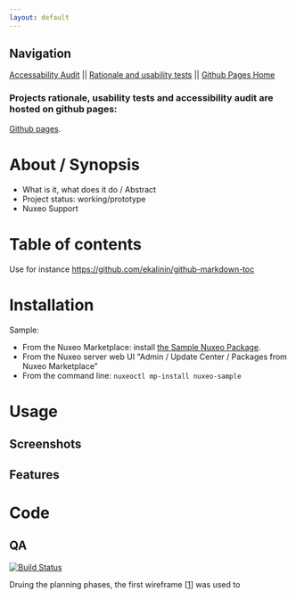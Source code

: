 ```yaml
---
layout: default
---
```


## Navigation 
[Accessability Audit](https://hluce1.github.io/week4/audit/) || [Rationale and usability tests](https://hluce1.github.io/week4/rationale/) || [Github Pages Home](https://hluce1.github.io/week4/)

### Projects rationale, usability tests and accessibility audit are hosted on github pages:
[Github pages](https://hluce1.github.io/Front-end-Website-Project/).

# About / Synopsis

* What is it, what does it do / Abstract
* Project status: working/prototype
* Nuxeo Support

# Table of contents

Use for instance https://github.com/ekalinin/github-markdown-toc

# Installation

Sample:
- From the Nuxeo Marketplace: install [the Sample Nuxeo Package](https://connect.nuxeo.com/nuxeo/site/marketplace/package/nuxeo-sample).
- From the Nuxeo server web UI "Admin / Update Center / Packages from Nuxeo Marketplace"
- From the command line: `nuxeoctl mp-install nuxeo-sample`

# Usage
## Screenshots
## Features

# Code
## QA

[![Build Status](https://qa.nuxeo.org/jenkins/buildStatus/icon?job=addons_nuxeo-sample-project-master)](https://qa.nuxeo.org/jenkins/job/addons_nuxeo-sample-project-master/)


Druing the planning phases, the first wireframe [[1](https://user-images.githubusercontent.com/47615809/57193719-c8b0b900-6f81-11e9-9fb4-82ec09d8e50b.png)] was used to 


